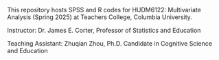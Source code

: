 This repository hosts SPSS and R codes for HUDM6122: Multivariate Analysis (Spring 2025) at Teachers College, Columbia University.

Instructor: Dr. James E. Corter, Professor of Statistics and Education

Teaching Assistant: Zhuqian Zhou, Ph.D. Candidate in Cognitive Science and Education
